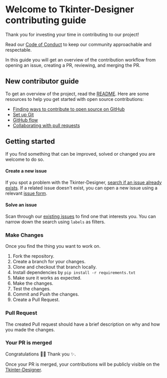 # Welcome to Tkinter-Designer contributing guide

Thank you for investing your time in contributing to our project!

Read our [Code of Conduct](../CODE_OF_CONDUCT.md) to keep our community approachable and respectable.

In this guide you will get an overview of the contribution workflow from opening an issue, creating a PR, reviewing, and merging the PR.

## New contributor guide

To get an overview of the project, read the [README](../README.md). Here are some resources to help you get started with open source contributions:

- [Finding ways to contribute to open source on GitHub](https://docs.github.com/en/get-started/exploring-projects-on-github/finding-ways-to-contribute-to-open-source-on-github)
- [Set up Git](https://docs.github.com/en/get-started/quickstart/set-up-git)
- [GitHub flow](https://docs.github.com/en/get-started/quickstart/github-flow)
- [Collaborating with pull requests](https://docs.github.com/en/github/collaborating-with-pull-requests)

## Getting started

If you find something that can be improved, solved or changed you are welcome to do so. 

#### Create a new issue

If you spot a problem with the Tkinter-Designer, [search if an issue already exists](https://github.com/ParthJadhav/Tkinter-Designer/issues). If a related issue doesn't exist, you can open a new issue using a relevant [issue form](https://github.com/ParthJadhav/Tkinter-Designer/issues/new/choose).

#### Solve an issue

Scan through our [existing issues](https://github.com/ParthJadhav/Tkinter-Designer/issues) to find one that interests you. You can narrow down the search using `labels` as filters.

### Make Changes

Once you find the thing you want to work on.

1. Fork the repository.
2. Create a branch for your changes.
3. Clone and checkout that branch locally.
4. Install dependencies by `pip install -r requirements.txt`
5. Make sure it works as expected.
6. Make the changes.
7. Test the changes.
8. Commit and Push the changes.
9. Create a Pull Request.

### Pull Request

The created Pull request should have a brief description on why and how you made the changes.

### Your PR is merged

Congratulations :tada::tada: Thank you :sparkles:.

Once your PR is merged, your contributions will be publicly visible on the [Tkinter-Designer](https://github.com/ParthJadhav/Tkinter-Designer/).
